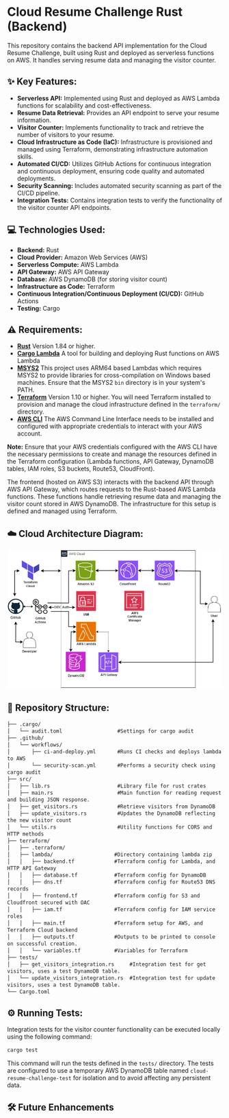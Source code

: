 #  Cloud Resume Challenge Rust  (Backend)

This repository contains the backend API implementation for the Cloud Resume Challenge, built using Rust and deployed as serverless functions on AWS. It handles serving resume data and managing the visitor counter.


## ✨ Key Features:

* **Serverless API:** Implemented using Rust and deployed as AWS Lambda functions for scalability and cost-effectiveness.
* **Resume Data Retrieval:** Provides an API endpoint to serve your resume information.
* **Visitor Counter:** Implements functionality to track and retrieve the number of visitors to your resume.
* **Cloud Infrastructure as Code (IaC):** Infrastructure is provisioned and managed using Terraform, demonstrating infrastructure automation skills.
* **Automated CI/CD:** Utilizes GitHub Actions for continuous integration and continuous deployment, ensuring code quality and automated deployments.
* **Security Scanning:** Includes automated security scanning as part of the CI/CD pipeline.
* **Integration Tests:** Contains integration tests to verify the functionality of the visitor counter API endpoints.

## 💻 Technologies Used:

- **Backend:** Rust
- **Cloud Provider:** Amazon Web Services (AWS)
- **Serverless Compute:** AWS Lambda
- **API Gateway:** AWS API Gateway
- **Database:** AWS DynamoDB (for storing visitor count)
- **Infrastructure as Code:** Terraform
- **Continuous Integration/Continuous Deployment (CI/CD):** GitHub Actions
- **Testing:** Cargo

## ⚠️ Requirements:

- **[Rust](https://www.rust-lang.org/)** Version 1.84 or higher.
- **[Cargo Lambda](https://www.cargo-lambda.info/)** A  tool for building and deploying Rust functions on  AWS Lambda
- **[MSYS2](https://www.msys2.org/)** This project  uses ARM64 based  Lambdas which requires MSYS2 to provide  libraries for cross-compilation on  Windows based machines.  Ensure that the MSYS2 `bin` directory is in your system's PATH.
- **[Terraform](https://www.terraform.io/)** Version 1.10 or higher. You will need Terraform installed to provision and manage the cloud infrastructure defined in the `terraform/` directory.
- **[AWS CLI](https://aws.amazon.com/cli/)** The AWS Command Line Interface needs to be installed and configured with appropriate credentials to interact with your AWS account.

**Note:** Ensure that your AWS credentials configured with the AWS CLI have the necessary permissions to create and manage the resources defined in the Terraform configuration (Lambda functions, API Gateway, DynamoDB tables, IAM roles, S3 buckets, Route53, CloudFront).

The frontend (hosted on AWS S3) interacts with the backend API through AWS API Gateway, which routes requests to the Rust-based AWS Lambda functions. These functions handle retrieving resume data and managing the visitor count stored in AWS DynamoDB. The infrastructure for this setup is defined and managed using Terraform.

## ☁️ Cloud Architecture Diagram:

![AWS workflow](./aws-workflow.webp)

## 📁 Repository Structure:

```
├── .cargo/
│   └── audit.toml                  #Settings for cargo audit
├── .github/
│   └── workflows/
│       ├── ci-and-deploy.yml       #Runs CI checks and deploys lambda to AWS
│       └── security-scan.yml       #Performs a security check using cargo audit 
├── src/
│   ├── lib.rs                      #Library file for rust crates
│   ├── main.rs                     #Main function for reading request and building JSON response.
│   ├── get_visitors.rs             #Retrieve visitors from DynamoDB
│   ├── update_visitors.rs          #Updates the DynamoDB reflecting the new visitor count
│   └── utils.rs                    #Utility functions for CORS and HTTP methods
├── terraform/
│   ├── .terraform/
│   ├── lambda/                    #Directory containing lambda zip
│   │   ├── backend.tf             #Terraform config for Lambda, and HTTP API Gateway
│   │   ├── database.tf            #Terraform config for DynamoDB
│   │   ├── dns.tf                 #Terraform config for Route53 DNS records
│   │   ├── frontend.tf            #Terraform config for S3 and Cloudfront secured with OAC
│   │   ├── iam.tf                 #Terraform config for IAM service roles
│   │   ├── main.tf                #Terraform setup for AWS, and Terraform Cloud backend
│   │   ├── outputs.tf             #Outputs to be printed to console on successful creation.
│   │   └── variables.tf           #Variables for Terraform
├── tests/
│   ├── get_visitors_integration.rs     #Integration test for get visitors, uses a test DynamoDB table.
│   └── update_visitors_integration.rs  #Integration test for update visitors, uses a test DynamoDB table.
└── Cargo.toml
```

## ⚙️ Running Tests:

Integration tests for the visitor counter functionality can be executed locally using the following command:

```bash
cargo test
```

This command will run the tests defined in the `tests/` directory. The tests are configured to use a temporary AWS DynamoDB table named `cloud-resume-challenge-test` for isolation and to avoid affecting any persistent data.

## 🛠️ Future Enhancements